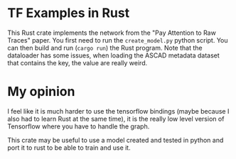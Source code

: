 # TF Examples in Rust

This Rust crate implements the network from the "Pay Attention to Raw Traces" paper. You first need to run the `create_model.py` python script. You can then build and run (`cargo run`) the Rust program.
Note that the dataloader has some issues, when loading the ASCAD metadata dataset that contains the key, the value are really weird.

# My opinion
I feel like it is much harder to use the tensorflow bindings (maybe because I also had to learn Rust at the same time), it is the really low level version of Tensorflow where you have to handle the graph. 

This crate may be useful to use a model created and tested in python and port it to rust to be able to train and use it.